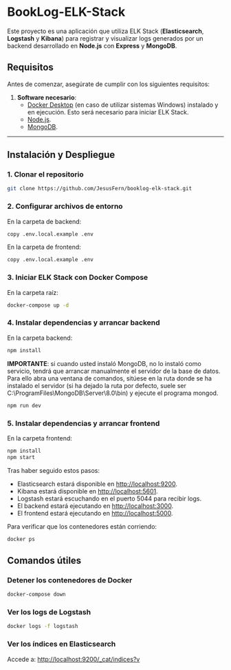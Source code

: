 ﻿# BookLog-ELK-Stack

Este proyecto es una aplicación que utiliza ELK Stack (**Elasticsearch**, **Logstash** y **Kibana**) para registrar y visualizar logs generados por un backend desarrollado en **Node.js** con **Express** y **MongoDB**.

## Requisitos

Antes de comenzar, asegúrate de cumplir con los siguientes requisitos:

1. **Software necesario**:
   - [Docker Desktop](https://www.docker.com/products/docker-desktop) (en caso de utilizar sistemas Windows) instalado y en ejecución. Esto será necesario para iniciar ELK Stack.
   - [Node.js](https://nodejs.org/).
   - [MongoDB](https://www.mongodb.com/try/download/community).

---

## Instalación y Despliegue

### 1. Clonar el repositorio

```bash
git clone https://github.com/JesusFern/booklog-elk-stack.git
```

### 2. Configurar archivos de entorno
En la carpeta de backend:
```bash
copy .env.local.example .env
```

En la carpeta de frontend:
```bash
copy .env.local.example .env
```

### 3. Iniciar ELK Stack con Docker Compose
En la carpeta raíz:
```bash
docker-compose up -d
```

### 4. Instalar dependencias y arrancar backend
En la carpeta backend:
```bash
npm install
```
**IMPORTANTE**: si cuando usted instaló MongoDB, no lo instaló como servicio, tendrá que arrancar manualmente el servidor de la base de datos. Para ello abra una ventana de comandos, sitúese en la ruta donde se ha instalado el servidor (si ha dejado la ruta por defecto, suele ser C:\ProgramFiles\MongoDB\Server\8.0\bin) y ejecute el programa mongod.

```bash
npm run dev
```

### 5. Instalar dependencias y arrancar frontend
En la carpeta frontend:
```bash
npm install
npm start
```

Tras haber seguido estos pasos:

- Elasticsearch estará disponible en [http://localhost:9200](http://localhost:9200).
- Kibana estará disponible en [http://localhost:5601](http://localhost:5601).
- Logstash estará escuchando en el puerto 5044 para recibir logs.
- El backend estará ejecutando en [http://localhost:3000](http://localhost:3000).
- El frontend estará ejecutando en [http://localhost:5000](http://localhost:5000).

Para verificar que los contenedores están corriendo:

```bash
docker ps
```

## Comandos útiles

### Detener los contenedores de Docker

```bash
docker-compose down
```

### Ver los logs de Logstash

```bash
docker logs -f logstash
```

### Ver los índices en Elasticsearch

Accede a: [http://localhost:9200/_cat/indices?v](http://localhost:9200/_cat/indices?v)
